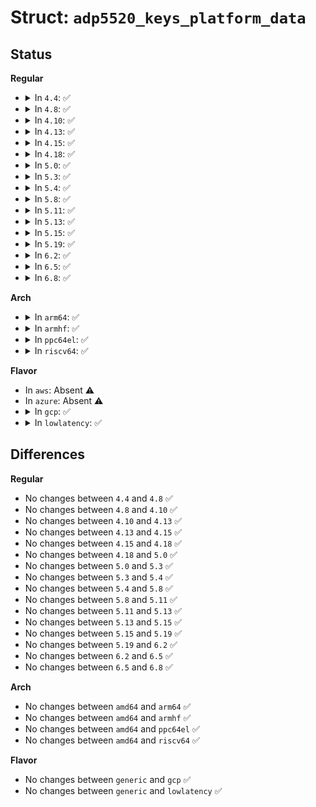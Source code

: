 # Struct: <code>adp5520_keys_platform_data</code>

## Status
<b>Regular</b>
<ul>
<li>
<details>
<summary>In <code>4.4</code>: ✅</summary>

```c
struct adp5520_keys_platform_data {
    int rows_en_mask;
    int cols_en_mask;
    const short unsigned int *keymap;
    short unsigned int keymapsize;
    unsigned int repeat;
};
```
</details>
</li>
<li>
<details>
<summary>In <code>4.8</code>: ✅</summary>

```c
struct adp5520_keys_platform_data {
    int rows_en_mask;
    int cols_en_mask;
    const short unsigned int *keymap;
    short unsigned int keymapsize;
    unsigned int repeat;
};
```
</details>
</li>
<li>
<details>
<summary>In <code>4.10</code>: ✅</summary>

```c
struct adp5520_keys_platform_data {
    int rows_en_mask;
    int cols_en_mask;
    const short unsigned int *keymap;
    short unsigned int keymapsize;
    unsigned int repeat;
};
```
</details>
</li>
<li>
<details>
<summary>In <code>4.13</code>: ✅</summary>

```c
struct adp5520_keys_platform_data {
    int rows_en_mask;
    int cols_en_mask;
    const short unsigned int *keymap;
    short unsigned int keymapsize;
    unsigned int repeat;
};
```
</details>
</li>
<li>
<details>
<summary>In <code>4.15</code>: ✅</summary>

```c
struct adp5520_keys_platform_data {
    int rows_en_mask;
    int cols_en_mask;
    const short unsigned int *keymap;
    short unsigned int keymapsize;
    unsigned int repeat;
};
```
</details>
</li>
<li>
<details>
<summary>In <code>4.18</code>: ✅</summary>

```c
struct adp5520_keys_platform_data {
    int rows_en_mask;
    int cols_en_mask;
    const short unsigned int *keymap;
    short unsigned int keymapsize;
    unsigned int repeat;
};
```
</details>
</li>
<li>
<details>
<summary>In <code>5.0</code>: ✅</summary>

```c
struct adp5520_keys_platform_data {
    int rows_en_mask;
    int cols_en_mask;
    const short unsigned int *keymap;
    short unsigned int keymapsize;
    unsigned int repeat;
};
```
</details>
</li>
<li>
<details>
<summary>In <code>5.3</code>: ✅</summary>

```c
struct adp5520_keys_platform_data {
    int rows_en_mask;
    int cols_en_mask;
    const short unsigned int *keymap;
    short unsigned int keymapsize;
    unsigned int repeat;
};
```
</details>
</li>
<li>
<details>
<summary>In <code>5.4</code>: ✅</summary>

```c
struct adp5520_keys_platform_data {
    int rows_en_mask;
    int cols_en_mask;
    const short unsigned int *keymap;
    short unsigned int keymapsize;
    unsigned int repeat;
};
```
</details>
</li>
<li>
<details>
<summary>In <code>5.8</code>: ✅</summary>

```c
struct adp5520_keys_platform_data {
    int rows_en_mask;
    int cols_en_mask;
    const short unsigned int *keymap;
    short unsigned int keymapsize;
    unsigned int repeat;
};
```
</details>
</li>
<li>
<details>
<summary>In <code>5.11</code>: ✅</summary>

```c
struct adp5520_keys_platform_data {
    int rows_en_mask;
    int cols_en_mask;
    const short unsigned int *keymap;
    short unsigned int keymapsize;
    unsigned int repeat;
};
```
</details>
</li>
<li>
<details>
<summary>In <code>5.13</code>: ✅</summary>

```c
struct adp5520_keys_platform_data {
    int rows_en_mask;
    int cols_en_mask;
    const short unsigned int *keymap;
    short unsigned int keymapsize;
    unsigned int repeat;
};
```
</details>
</li>
<li>
<details>
<summary>In <code>5.15</code>: ✅</summary>

```c
struct adp5520_keys_platform_data {
    int rows_en_mask;
    int cols_en_mask;
    const short unsigned int *keymap;
    short unsigned int keymapsize;
    unsigned int repeat;
};
```
</details>
</li>
<li>
<details>
<summary>In <code>5.19</code>: ✅</summary>

```c
struct adp5520_keys_platform_data {
    int rows_en_mask;
    int cols_en_mask;
    const short unsigned int *keymap;
    short unsigned int keymapsize;
    unsigned int repeat;
};
```
</details>
</li>
<li>
<details>
<summary>In <code>6.2</code>: ✅</summary>

```c
struct adp5520_keys_platform_data {
    int rows_en_mask;
    int cols_en_mask;
    const short unsigned int *keymap;
    short unsigned int keymapsize;
    unsigned int repeat;
};
```
</details>
</li>
<li>
<details>
<summary>In <code>6.5</code>: ✅</summary>

```c
struct adp5520_keys_platform_data {
    int rows_en_mask;
    int cols_en_mask;
    const short unsigned int *keymap;
    short unsigned int keymapsize;
    unsigned int repeat;
};
```
</details>
</li>
<li>
<details>
<summary>In <code>6.8</code>: ✅</summary>

```c
struct adp5520_keys_platform_data {
    int rows_en_mask;
    int cols_en_mask;
    const short unsigned int *keymap;
    short unsigned int keymapsize;
    unsigned int repeat;
};
```
</details>
</li>
</ul>
<b>Arch</b>
<ul>
<li>
<details>
<summary>In <code>arm64</code>: ✅</summary>

```c
struct adp5520_keys_platform_data {
    int rows_en_mask;
    int cols_en_mask;
    const short unsigned int *keymap;
    short unsigned int keymapsize;
    unsigned int repeat;
};
```
</details>
</li>
<li>
<details>
<summary>In <code>armhf</code>: ✅</summary>

```c
struct adp5520_keys_platform_data {
    int rows_en_mask;
    int cols_en_mask;
    const short unsigned int *keymap;
    short unsigned int keymapsize;
    unsigned int repeat;
};
```
</details>
</li>
<li>
<details>
<summary>In <code>ppc64el</code>: ✅</summary>

```c
struct adp5520_keys_platform_data {
    int rows_en_mask;
    int cols_en_mask;
    const short unsigned int *keymap;
    short unsigned int keymapsize;
    unsigned int repeat;
};
```
</details>
</li>
<li>
<details>
<summary>In <code>riscv64</code>: ✅</summary>

```c
struct adp5520_keys_platform_data {
    int rows_en_mask;
    int cols_en_mask;
    const short unsigned int *keymap;
    short unsigned int keymapsize;
    unsigned int repeat;
};
```
</details>
</li>
</ul>
<b>Flavor</b>
<ul>
<li>
In <code>aws</code>: Absent ⚠️
</li>
<li>
In <code>azure</code>: Absent ⚠️
</li>
<li>
<details>
<summary>In <code>gcp</code>: ✅</summary>

```c
struct adp5520_keys_platform_data {
    int rows_en_mask;
    int cols_en_mask;
    const short unsigned int *keymap;
    short unsigned int keymapsize;
    unsigned int repeat;
};
```
</details>
</li>
<li>
<details>
<summary>In <code>lowlatency</code>: ✅</summary>

```c
struct adp5520_keys_platform_data {
    int rows_en_mask;
    int cols_en_mask;
    const short unsigned int *keymap;
    short unsigned int keymapsize;
    unsigned int repeat;
};
```
</details>
</li>
</ul>

## Differences
<b>Regular</b>
<ul>
<li>
No changes between <code>4.4</code> and <code>4.8</code> ✅
</li>
<li>
No changes between <code>4.8</code> and <code>4.10</code> ✅
</li>
<li>
No changes between <code>4.10</code> and <code>4.13</code> ✅
</li>
<li>
No changes between <code>4.13</code> and <code>4.15</code> ✅
</li>
<li>
No changes between <code>4.15</code> and <code>4.18</code> ✅
</li>
<li>
No changes between <code>4.18</code> and <code>5.0</code> ✅
</li>
<li>
No changes between <code>5.0</code> and <code>5.3</code> ✅
</li>
<li>
No changes between <code>5.3</code> and <code>5.4</code> ✅
</li>
<li>
No changes between <code>5.4</code> and <code>5.8</code> ✅
</li>
<li>
No changes between <code>5.8</code> and <code>5.11</code> ✅
</li>
<li>
No changes between <code>5.11</code> and <code>5.13</code> ✅
</li>
<li>
No changes between <code>5.13</code> and <code>5.15</code> ✅
</li>
<li>
No changes between <code>5.15</code> and <code>5.19</code> ✅
</li>
<li>
No changes between <code>5.19</code> and <code>6.2</code> ✅
</li>
<li>
No changes between <code>6.2</code> and <code>6.5</code> ✅
</li>
<li>
No changes between <code>6.5</code> and <code>6.8</code> ✅
</li>
</ul>
<b>Arch</b>
<ul>
<li>
No changes between <code>amd64</code> and <code>arm64</code> ✅
</li>
<li>
No changes between <code>amd64</code> and <code>armhf</code> ✅
</li>
<li>
No changes between <code>amd64</code> and <code>ppc64el</code> ✅
</li>
<li>
No changes between <code>amd64</code> and <code>riscv64</code> ✅
</li>
</ul>
<b>Flavor</b>
<ul>
<li>
No changes between <code>generic</code> and <code>gcp</code> ✅
</li>
<li>
No changes between <code>generic</code> and <code>lowlatency</code> ✅
</li>
</ul>
